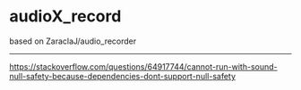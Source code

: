 # audioX_record

based on ZaraclaJ/audio_recorder

<hr>

https://stackoverflow.com/questions/64917744/cannot-run-with-sound-null-safety-because-dependencies-dont-support-null-safety
